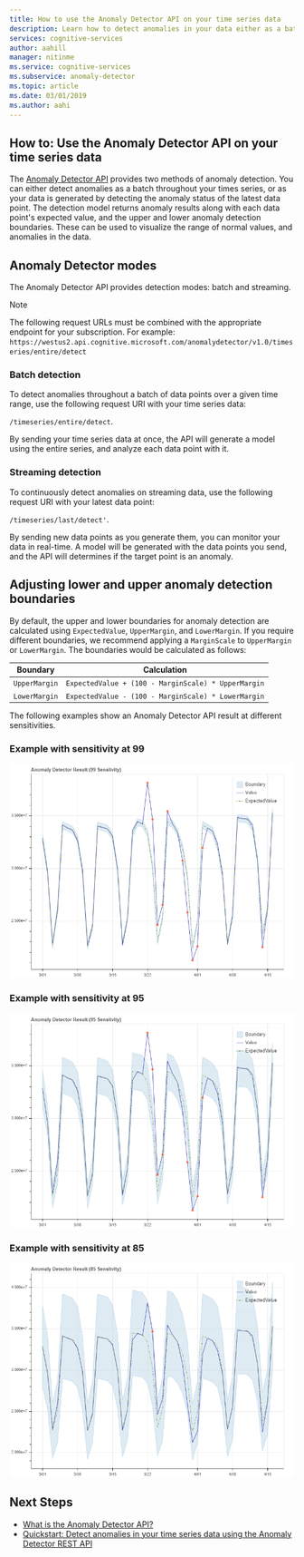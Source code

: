 ```yaml
---
title: How to use the Anomaly Detector API on your time series data 
description: Learn how to detect anomalies in your data either as a batch, or in real-time.
services: cognitive-services
author: aahill
manager: nitinme
ms.service: cognitive-services
ms.subservice: anomaly-detector
ms.topic: article
ms.date: 03/01/2019
ms.author: aahi
---
```


## How to: Use the Anomaly Detector API on your time series data  

The [Anomaly Detector API](https://westus2.dev.cognitive.microsoft.com/docs/services/AnomalyDetector/operations/post-timeseries-entire-detect) provides two methods of anomaly detection. You can either detect anomalies as a batch throughout your times series, or as your data is generated by detecting the anomaly status of the latest data point. The detection model returns anomaly results along with each data point's expected value, and the upper and lower anomaly detection boundaries. These can be used to visualize the range of normal values, and anomalies in the data.

## Anomaly Detector modes

The Anomaly Detector API provides detection modes: batch and streaming.

> [!NOTE]
> The following request URLs must be combined with the appropriate endpoint for your subscription. For example:
> `https://westus2.api.cognitive.microsoft.com/anomalydetector/v1.0/timeseries/entire/detect`


### Batch detection

To detect anomalies throughout a batch of data points over a given time range, use the following request URI with your time series data: 

`/timeseries/entire/detect`. 

By sending your time series data at once, the API will generate a model using the entire series, and analyze each data point with it.  

### Streaming detection

To continuously detect anomalies on streaming data, use the following request URI with your latest data point: 

`/timeseries/last/detect'`. 

By sending new data points as you generate them, you can monitor your data in real-time. A model will be generated with the data points you send, and the API will determines if the target point is an anomaly.

## Adjusting lower and upper anomaly detection boundaries

By default, the upper and lower boundaries for anomaly detection are calculated using `ExpectedValue`, `UpperMargin`, and `LowerMargin`. If you require different boundaries, we recommend applying a `MarginScale` to `UpperMargin` or `LowerMargin`. The boundaries would be calculated as follows:

|Boundary  |Calculation  |
|---------|---------|
|`UpperMargin`     | `ExpectedValue + (100 - MarginScale) * UpperMargin`        |
|`LowerMargin`     |  `ExpectedValue - (100 - MarginScale) * LowerMargin`       |

The following examples show an Anomaly Detector API result at different sensitivities.

### Example with sensitivity at 99

![Default Sensitivity](../media/sensitivity_99.png)

### Example with sensitivity at 95

![99 Sensitivity](../media/sensitivity_95.png)

### Example with sensitivity at 85

![85 Sensitivity](../media/sensitivity_85.png)

## Next Steps

* [What is the Anomaly Detector API?](../overview.md)
* [Quickstart: Detect anomalies in your time series data using the Anomaly Detector REST API](../quickstarts/detect-data-anomalies-csharp.md)
